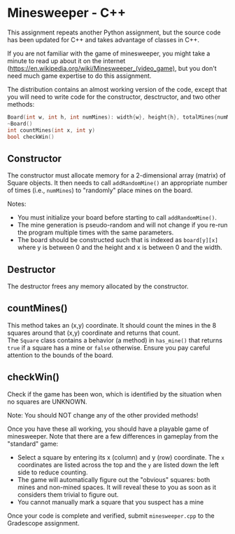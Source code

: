 # Minesweeper - C++
This assignment repeats another Python assignment, but the source
code has been updated for C++ and takes advantage of classes in C++.

If you are not familiar with the game of minesweeper, you might take 
a minute to read up about it on the internet 
(https://en.wikipedia.org/wiki/Minesweeper_(video_game),
 but you don't need much game expertise to do this assignment.

The distribution contains an almost working version of the code, except 
that you will need to write code for the constructor, desctructor, and two
other methods:
```c++
Board(int w, int h, int numMines): width{w}, height{h}, totalMines{numMines}
~Board()
int countMines(int x, int y)
bool checkWin()
```

## Constructor
The constructor must allocate memory for a 2-dimensional array (matrix) of
Square objects. It then needs to call `addRandomMine()` an appropriate 
number of times (i.e., `numMines`) to "randomly" place mines on the board.

Notes:
- You must initialize your board before starting to call `addRandomMine()`.
- The mine generation is pseudo-random and will not change if you re-run 
  the program multiple times with the same parameters.
- The board should be constructed such that is indexed as `board[y][x]`   
   where y is between 0 and the height and x is between 0 and the width.

## Destructor
The destructor frees any memory allocated by the constructor.

## countMines()
This method takes an (x,y) coordinate. It should count the mines in the 
8 squares around that (x,y) coordinate and returns that count.  
The `Square` class contains a behavior (a method) in `has_mine()` that
returns `true` if a square has a mine or `false` otherwise. Ensure 
you pay careful attention to the bounds of the board.

## checkWin()
Check if the game has been won, which is identified by the situation
when no squares are UNKNOWN.

Note: You should NOT change any of the other provided methods!

Once you have these all working, you should have a playable game of 
minesweeper.  Note that there are a few differences in gameplay
from the "standard" game:
 - Select a square by entering its x (column) and y (row) coordinate.
   The `x` coordinates are listed across the top and the `y` are listed
   down the left side to reduce counting.
 - The game will automatically figure out the "obvious" squares:
   both mines and non-mined spaces.  It will reveal these to you 
   as soon as it considers them trivial to figure out.   
 - You cannot manually mark a square that you suspect has a mine

Once your code is complete and verified, submit `minesweeper.cpp` 
to the Gradescope assignment.

